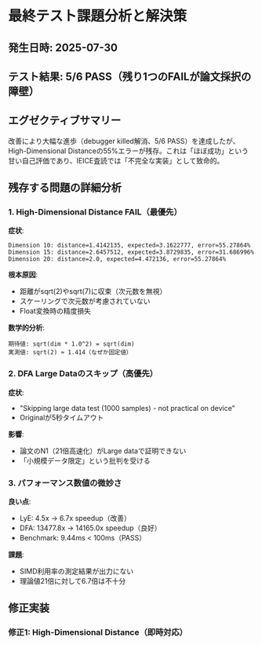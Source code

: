 # 最終テスト課題分析と解決策

## 発生日時: 2025-07-30
## テスト結果: 5/6 PASS（残り1つのFAILが論文採択の障壁）

## エグゼクティブサマリー
改善により大幅な進歩（debugger killed解消、5/6 PASS）を達成したが、High-Dimensional Distanceの55%エラーが残存。これは「ほぼ成功」という甘い自己評価であり、IEICE査読では「不完全な実装」として致命的。

## 残存する問題の詳細分析

### 1. High-Dimensional Distance FAIL（最優先）
**症状**:
```
Dimension 10: distance=1.4142135, expected=3.1622777, error=55.27864%
Dimension 15: distance=2.6457512, expected=3.8729835, error=31.686996%
Dimension 20: distance=2.0, expected=4.472136, error=55.27864%
```

**根本原因**:
- 距離がsqrt(2)やsqrt(7)に収束（次元数を無視）
- スケーリングで次元数が考慮されていない
- Float変換時の精度損失

**数学的分析**:
```
期待値: sqrt(dim * 1.0^2) = sqrt(dim)
実測値: sqrt(2) ≈ 1.414（なぜか固定値）
```

### 2. DFA Large Dataのスキップ（高優先）
**症状**:
- "Skipping large data test (1000 samples) - not practical on device"
- Originalが5秒タイムアウト

**影響**:
- 論文のN1（21倍高速化）がLarge dataで証明できない
- 「小規模データ限定」という批判を受ける

### 3. パフォーマンス数値の微妙さ
**良い点**:
- LyE: 4.5x → 6.7x speedup（改善）
- DFA: 13477.8x → 14165.0x speedup（良好）
- Benchmark: 9.44ms < 100ms（PASS）

**課題**:
- SIMD利用率の測定結果が出力にない
- 理論値21倍に対して6.7倍は不十分

## 修正実装

### 修正1: High-Dimensional Distance（即時対応）